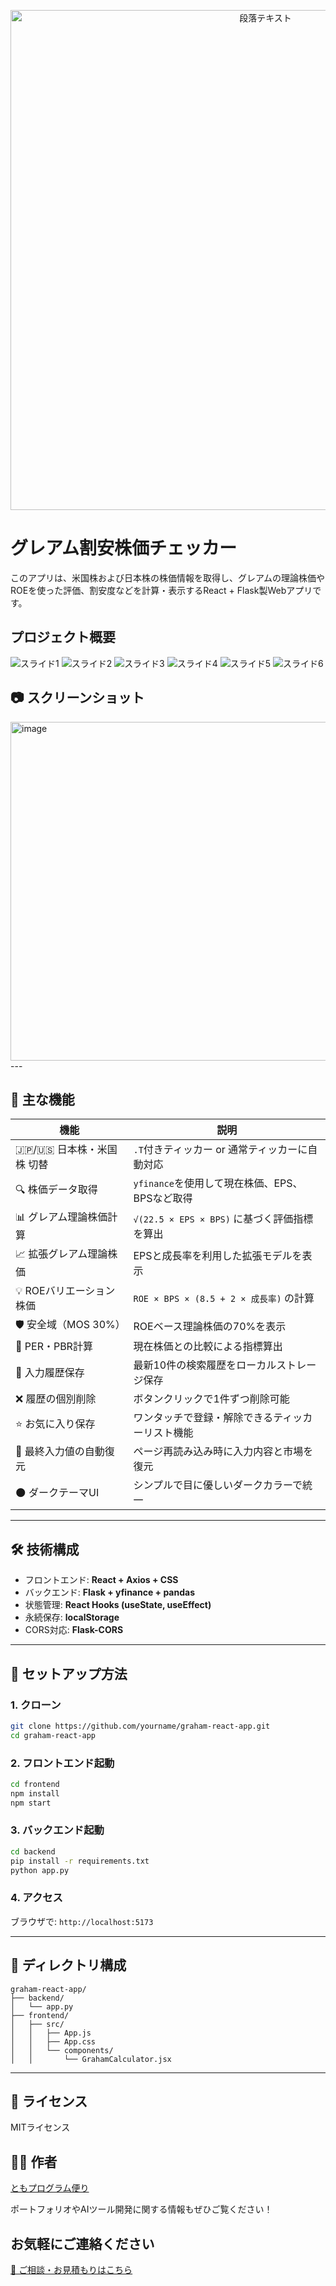 <p align="center">
<img width="800" alt="段落テキスト" src="https://github.com/user-attachments/assets/e4d74697-b153-4838-9b6b-36f6fbf090f4" />


</p>

# グレアム割安株価チェッカー

このアプリは、米国株および日本株の株価情報を取得し、グレアムの理論株価やROEを使った評価、割安度などを計算・表示するReact + Flask製Webアプリです。

## プロジェクト概要
![スライド1](https://github.com/TomoProgrammingDayori/graham-react-app/blob/main/%E8%B3%87%E6%96%99/%E3%82%B0%E3%83%AC%E3%82%A2%E3%83%A0%E5%89%B2%E5%AE%89%E6%A0%AA%E4%BE%A1%E3%83%81%E3%82%A7%E3%83%83%E3%82%AB%E3%83%BC%20%E3%82%B9%E3%83%A9%E3%82%A4%E3%83%89/%E3%82%B9%E3%83%A9%E3%82%A4%E3%83%891.PNG)
![スライド2](https://github.com/TomoProgrammingDayori/graham-react-app/blob/main/%E8%B3%87%E6%96%99/%E3%82%B0%E3%83%AC%E3%82%A2%E3%83%A0%E5%89%B2%E5%AE%89%E6%A0%AA%E4%BE%A1%E3%83%81%E3%82%A7%E3%83%83%E3%82%AB%E3%83%BC%20%E3%82%B9%E3%83%A9%E3%82%A4%E3%83%89/%E3%82%B9%E3%83%A9%E3%82%A4%E3%83%892.PNG)
![スライド3](https://github.com/TomoProgrammingDayori/graham-react-app/blob/main/%E8%B3%87%E6%96%99/%E3%82%B0%E3%83%AC%E3%82%A2%E3%83%A0%E5%89%B2%E5%AE%89%E6%A0%AA%E4%BE%A1%E3%83%81%E3%82%A7%E3%83%83%E3%82%AB%E3%83%BC%20%E3%82%B9%E3%83%A9%E3%82%A4%E3%83%89/%E3%82%B9%E3%83%A9%E3%82%A4%E3%83%893.PNG)
![スライド4](https://github.com/TomoProgrammingDayori/graham-react-app/blob/main/%E8%B3%87%E6%96%99/%E3%82%B0%E3%83%AC%E3%82%A2%E3%83%A0%E5%89%B2%E5%AE%89%E6%A0%AA%E4%BE%A1%E3%83%81%E3%82%A7%E3%83%83%E3%82%AB%E3%83%BC%20%E3%82%B9%E3%83%A9%E3%82%A4%E3%83%89/%E3%82%B9%E3%83%A9%E3%82%A4%E3%83%894.PNG)
![スライド5](https://github.com/TomoProgrammingDayori/graham-react-app/blob/main/%E8%B3%87%E6%96%99/%E3%82%B0%E3%83%AC%E3%82%A2%E3%83%A0%E5%89%B2%E5%AE%89%E6%A0%AA%E4%BE%A1%E3%83%81%E3%82%A7%E3%83%83%E3%82%AB%E3%83%BC%20%E3%82%B9%E3%83%A9%E3%82%A4%E3%83%89/%E3%82%B9%E3%83%A9%E3%82%A4%E3%83%895.PNG)
![スライド6](https://github.com/TomoProgrammingDayori/graham-react-app/blob/main/%E8%B3%87%E6%96%99/%E3%82%B0%E3%83%AC%E3%82%A2%E3%83%A0%E5%89%B2%E5%AE%89%E6%A0%AA%E4%BE%A1%E3%83%81%E3%82%A7%E3%83%83%E3%82%AB%E3%83%BC%20%E3%82%B9%E3%83%A9%E3%82%A4%E3%83%89/%E3%82%B9%E3%83%A9%E3%82%A4%E3%83%896.PNG)


## 📷 スクリーンショット
<img width="898" height="542" alt="image" src="https://github.com/user-attachments/assets/dfa15014-44d4-4b33-887b-b2dc838aaf8a" />
---

## 🚀 主な機能

| 機能                     | 説明 |
|--------------------------|------|
| 🇯🇵/🇺🇸 日本株・米国株 切替 | `.T`付きティッカー or 通常ティッカーに自動対応 |
| 🔍 株価データ取得         | `yfinance`を使用して現在株価、EPS、BPSなど取得 |
| 📊 グレアム理論株価計算   | `√(22.5 × EPS × BPS)` に基づく評価指標を算出 |
| 📈 拡張グレアム理論株価   | EPSと成長率を利用した拡張モデルを表示 |
| 💡 ROEバリエーション株価 | `ROE × BPS × (8.5 + 2 × 成長率)` の計算 |
| 🛡 安全域（MOS 30%）     | ROEベース理論株価の70%を表示 |
| 🧮 PER・PBR計算          | 現在株価との比較による指標算出 |
| 💾 入力履歴保存          | 最新10件の検索履歴をローカルストレージ保存 |
| ❌ 履歴の個別削除         | ボタンクリックで1件ずつ削除可能 |
| ⭐️ お気に入り保存        | ワンタッチで登録・解除できるティッカーリスト機能 |
| 🔁 最終入力値の自動復元   | ページ再読み込み時に入力内容と市場を復元 |
| 🌑 ダークテーマUI        | シンプルで目に優しいダークカラーで統一 |

---

## 🛠 技術構成

- フロントエンド: **React + Axios + CSS**
- バックエンド: **Flask + yfinance + pandas**
- 状態管理: **React Hooks (useState, useEffect)**
- 永続保存: **localStorage**
- CORS対応: **Flask-CORS**

---

## 🔧 セットアップ方法

### 1. クローン

```bash
git clone https://github.com/yourname/graham-react-app.git
cd graham-react-app
````

### 2. フロントエンド起動

```bash
cd frontend
npm install
npm start
```

### 3. バックエンド起動

```bash
cd backend
pip install -r requirements.txt
python app.py
```

### 4. アクセス

ブラウザで:
`http://localhost:5173`

---

## 📂 ディレクトリ構成

```
graham-react-app/
├── backend/
│   └── app.py
├── frontend/
│   ├── src/
│   │   ├── App.js
│   │   ├── App.css
│   │   └── components/
│   │       └── GrahamCalculator.jsx
```

---

## 📜 ライセンス

MITライセンス

## 🧑‍💻 作者

[ともプログラム便り](https://github.com/TomoProgrammingDayori)

ポートフォリオやAIツール開発に関する情報もぜひご覧ください！


## お気軽にご連絡ください
[📩 ご相談・お見積もりはこちら](mailto:realmadrid71214591@gmail.com)

